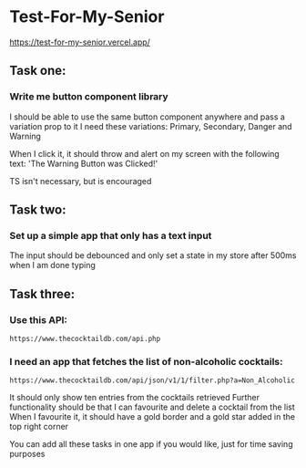 # Test-For-My-Senior
https://test-for-my-senior.vercel.app/

## Task one:
### Write me button component library
I should be able to use the same button component anywhere and pass a variation prop to it
I need these variations: Primary, Secondary, Danger and Warning

When I click it, it should throw and alert on my screen with the following text:
'The Warning Button was Clicked!'

TS isn't necessary, but is encouraged

## Task two:
### Set up a simple app that only has a text input
The input should be debounced and only set a state in my store after 500ms when I am done typing

## Task three:
### Use this API: 
```
https://www.thecocktaildb.com/api.php
```
### I need an app that fetches the list of non-alcoholic cocktails: 
```
https://www.thecocktaildb.com/api/json/v1/1/filter.php?a=Non_Alcoholic
```
It should only show ten entries from the cocktails retrieved
Further functionality should be that I can favourite and delete a cocktail from the list
When I favourite it, it should have a gold border and a gold star added in the top right corner


You can add all these tasks in one app if you would like, just for time saving purposes